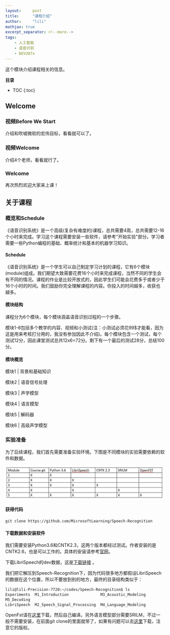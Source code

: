 ```yaml
---
layout:     post
title:      "课程介绍"
author:     "lili"
mathjax: true
excerpt_separator: <!--more-->
tags:
    - 人工智能
    - 语音识别
    - DEV287x
---
```


这个模块介绍课程相关的信息。
 <!--more-->
 
**目录**
* TOC
{:toc}

## Welcome

### 视频Before We Start
介绍和吹嘘微软的宏伟目标，看看就可以了。

###  视频Welcome
介绍4个老师，看看就行了。

### Welcome
再次热烈欢迎大家来上课！

## 关于课程

### 概览和Schedule

《语音识别系统》是一个高级(复杂有难度的)课程，总共需要4周，总共需要12-16个小时来完成。学习这个课程需要安装一些软件，请参考"开始实验"部分。学习者需要一些Python编程的基础、概率统计和基本的机器学习知识。

#### Schedule


《语音识别系统》是一个学生可以自己制定学习计划的课程，它有6个模块(module)组成。我们期望大致需要花费16个小时来完成课程，当然不同的学生会有不同的情况。课程的作业是比较开放式的，因此学生们可能会花费多于或者少于16个小时的时间。我们鼓励你完全理解课程的内容。你投入的时间越多，收获也越多。

#### 模块结构
课程分为6个模块，每个模块涵盖语音识别过程的一个步骤。
 

模块1-6包括多个教学的内容、视频和小测试(注：小测试必须花99$才能看，因为这是用来考核打分用的，我没有参加因此不介绍)。每个模块包含一个测试，每个测试12分，因此课堂测试总共12x6=72分。剩下有一个最后的测试28分，总结100分。

#### 模块概览

模块1 \| 背景和基础知识

模块2 \| 语音信号处理

模块3 \| 声学模型

模块4 \| 语言模型

模块5 \| 解码器

模块6 \| 高级声学模型


### 实验准备

为了后续课程，我们首先需要准备实验环境。下图是不同模块的实验需要依赖的软件和数据。


<a name='m0i1'>![](/img/dev287x/m0i1.png)</a>

#### 获得代码

```
git clone https://github.com/MicrosoftLearning/Speech-Recognition
```

#### 下载数据和安装软件

我们需要安装Python3.6和CNTK2.3，这两个版本都经过测试。作者安装的是CNTK2.6，也是可以工作的。具体的安装请参考[官网](https://docs.microsoft.com/en-us/cognitive-toolkit/)。

下载LibriSpeech的dev数据，这是[下载链接](http://www.openslr.org/resources/12/dev-clean.tar.gz) 。

我们把它解压到Speech-Recognition下，因为代码很多地方都假设LibriSpeech的数据在这个位置，所以不要放到别的地方，最终的目录结构类似于：

```
lili@lili-Precision-7720:~/codes/Speech-Recognition$ ls
Experiments  M1_Introduction              M3_Acoustic_Modeling  M5_Decoding
LibriSpeech  M2_Speech_Signal_Processing  M4_Language_Modeling

```

OpenFst请在[这里](http://www.openfst.org/twiki/bin/view/FST/FstDownload)下载，然后自己编译。另外语言模型部分需要SRILM，不过一般不需要安装，在前面git clone的里面就带了，如果有问题可以去[这里](www.speech.sri.com/projects/srilm/)下载，注意它的版权。



